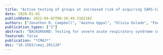 ```yaml
---
title: "Active testing of groups at increased risk of acquiring SARS-CoV-2 in Canada: Costs and human resource needs"
date: 2020-01-01
publishDate: 2022-04-02T00:36:49.516218Z
authors: ["Jonathon R. Campbell", "Aashna Uppal", "Olivia Oxlade", "Federica Fregonese", "Mayara Lisboa Bastos", "Zhiyi Lan", "Stephanie Law", "Chi Eun Oh", "W. Alton Russell", "Giorgia Sulis", "Nicholas Winters", "Mercedes Yanes-Lane", "Marc Brisson", "Sonia Laszlo", "Timothy G. Evans", "Dick Menzies"]
publication_types: ["2"]
abstract: "BACKGROUND: Testing for severe acute respiratory syndrome coronavirus 2 (SARS-CoV-2) is largely passive, which impedes epidemic control. We defined active testing strategies for SARS-CoV-2 using reverse transcription polymerase chain reaction (RT-PCR) for groups at increased risk of acquiring SARS-CoV-2 in all Canadian provinces. METHODS: We identified 5 groups who should be prioritized for active RT-PCR testing: contacts of people who are positive for SARS-CoV-2, and 4 at-risk populations - hospital employees, community health care workers and people in long-term care facilities, essential business employees, and schoolchildren and staff. We estimated costs, human resources and laboratory capacity required to test people in each group or to perform surveillance testing in random samples. RESULTS: During July 8-17, 2020, across all provinces in Canada, an average of 41 751 RT-PCR tests were performed daily; we estimated this required 5122 personnel and cost $2.4 million per day ($67.8 million per month). Systematic contact tracing and testing would increase personnel needs 1.2-fold and monthly costs to $78.9 million. Conducted over a month, testing all hospital employees would require 1823 additional personnel, costing $29.0 million; testing all community health care workers and persons in long-term care facilities would require 11 074 additional personnel and cost $124.8 million; and testing all essential employees would cost $321.7 million, requiring 25 965 added personnel. Testing the larger population within schools over 6 weeks would require 46 368 added personnel and cost $816.0 million. Interventions addressing inefficiencies, including saliva-based sampling and pooling samples, could reduce costs by 40% and personnel by 20%. Surveillance testing in population samples other than contacts would cost 5% of the cost of a universal approach to testing at-risk populations. INTERPRETATION: Active testing of groups at increased risk of acquiring SARS-CoV-2 appears feasible and would support the safe reopening of the economy and schools more broadly. This strategy also appears affordable compared with the $169.2 billion committed by the federal government as a response to the pandemic as of June 2020."
featured: false
publication: "*CMAJ*"
doi: "10.1503/cmaj.201128"
---
```


